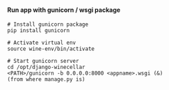 #### Run app with gunicorn / wsgi package
    # Install gunicorn package
    pip install gunicorn
      
    # Activate virtual env
    source wine-env/bin/activate
    
    # Start gunicorn server
    cd /opt/django-winecellar
    <PATH>/gunicorn -b 0.0.0.0:8000 <appname>.wsgi (&)
    (from where manage.py is)
